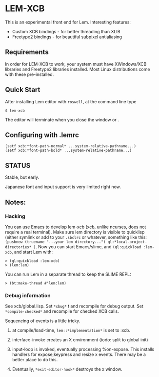 # LEM-XCB

This is an experimental front end for Lem.  Interesting features:

- Custom XCB bindings - for better threading than XLIB
- Freetype2 bindings - for beautiful subpixel antialiasing

## Requirements

In order for LEM-XCB to work, your system must have XWindows/XCB libraries and Freetype2 libraries installed.  Most Linux distributions come with these pre-installed.

## Quick Start

After installing Lem editor with `roswell`, at the command line type
```
$ lem-xcb
```

The editor will terminate when you close the window or <C-x C-c>.

## Configuring with .lemrc
```
(setf xcb:*font-path-normal* ...system-relative-pathname...)
(setf xcb:*font-path-bold* ...system-relative-pathname...)
```
## STATUS 

Stable, but early.

Japanese font and input support is very limited right now.

## Notes:

### Hacking

You can use Emacs to develop lem-xcb (xcb, unlike ncurses, does not require a real terminal).  Make sure lem directory is visible to quicklisp (either symlink or add to your `.sbclrc` or whatever, something like this: `(pushnew (truename "...your lem directory...") ql:*local-project-directories* )`.  Now you can start Emacs/slime, and `(ql:quickload :lem-xcb`, and start Lem with:
```
> (ql:quickload :lem-xcb)
> (lem:lem)
```
You can run Lem in a separate thread to keep the SLIME REPL:
```
> (bt:make-thread #'lem:lem)
```
### Debug information

See xcb/global.lisp.
Set `*xbug*` t and recompile for debug output.
Set `*compile-checked*` and recompile for checked XCB calls.

Sequencing of events is a little tricky.

1) at compile/load-time, `lem::*implementation*` is set to :xcb. 

2) interface-invoke creates an X environment (todo: split to global init)

3) input-loop is invoked, eventually processing %on-expose.  This installs handlers for expose,keypress and resize x events.  There may be a better place to do this.

4) Eventually, `*exit-editor-hook*` destroys the x window.

